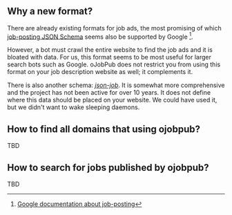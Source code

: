 ## Why a new format? 

There are already existing formats for job ads, the most promising of which [job-posting JSON Schema](https://schema.org/JobPosting) seems also be supported by Google [^1]. 

However, a bot must crawl the entire website to find the job ads and it is bloated with data. For us, this format seems to be most useful for larger search bots such as Google. oJobPub does not restrict you from using this format on your job description website as well; it complements it.

There is also another schema: [*json-job*](http://lukasz-madon.github.io/json-job/). It is somewhat more comprehensive and the project has not been active for over 10 years. It does not define where this data should be placed on your website. We could have used it, but we didn't want to wake sleeping daemons.

[^1]: [Google documentation about job-posting](https://developers.google.com/search/docs/appearance/structured-data/job-posting?hl=en) 

## How to find all domains that using ojobpub?

TBD

## How to search for jobs published by ojobpub?

TBD



